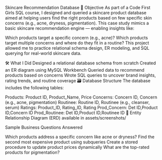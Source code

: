 Skincare Recommendation Database
📌 Objective
As part of a Code First Girls SQL course, I designed and queried a skincare product database aimed at helping users find the right products based on few specific skin concerns (e.g., acne, dryness, pigmentation). This case study mimics a basic skincare recommendation engine — enabling insights like:

Which products target a specific concern (e.g., acne)?
Which products target multiple concerns and where do they fit in a routine?
This project allowed me to practice relational schema design, ER modeling, and SQL querying for real-world skincare data.

🛠️ What I Did
Designed a relational database schema from scratch
Created an ER diagram using MySQL Workbench
Queried data to recommend products based on concerns
Wrote SQL queries to uncover brand insights, rating trends, and routine coverage
🗃️ Database Structure
The database includes the following tables:

Products: Product ID, Product_Name, Price
Concerns: Concern ID, Concern (e.g., acne, pigmentation)
Routinee: Routine ID, Routinee (e.g., cleanser, serum)
Ratings: Product_ID, Rating_ID, Rating
Prod_Concern: Det ID,Product ID,Concern ID
Prod_Routinee: Det ID,Product ID,Routinee ID
📸 Entity Relationship Diagram (ERD) available in assets/screenshots/

Sample Business Questions Answered

Which products address a specific concern like acne or dryness?
Find the second most expensive product using subqueries
Create a stored procedure to update product prices dynamically
What are the top-rated products for pigmentation?
